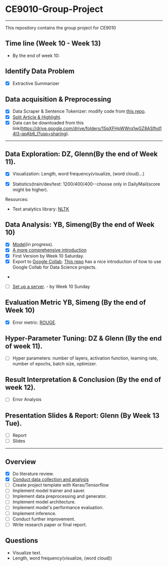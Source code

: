 # CE9010-Group-Project
---
This repository contains the group project for CE9010

## Time line (Week 10 - Week 13) 
* By the end of week 10: 

## Identify Data Problem

- [x] Extractive Summarizer

## Data acquisition & Preprocessing

- [x] Data Scraper & Sentence Tokenizer: modify code from [this repo](https://github.com/abisee/cnn-dailymail).
- [x] [Split Article & Highlight](https://github.com/EdinburghNLP/Refresh).
- [x] Data can be downloaded from this link(https://drive.google.com/drive/folders/1SpXFHpWWrq1wGZ8ASfhd14I3-qpAb6_I?usp=sharing). 
---
## Data Exploration: DZ, Glenn(By the end of Week 11). 

- [x] Visualization: Length, word frequency(visualize, (word cloud)...)

- [x] Statistics(train/dev/test: 1200/400/400--choose only in DailyMail(score might be higher).

Resources:

- Text analytics library: [NLTK](http://www.nltk.org/book/)

## Data Analysis: YB, Simeng(By the end of Week 10)

- [x] [Model](https://machinelearningmastery.com/encoder-decoder-models-text-summarization-keras/)(in progress).
- [x] [A more comprehensive introduction](https://towardsdatascience.com/how-to-create-data-products-that-are-magical-using-sequence-to-sequence-models-703f86a231f8)
- [x] First Version by Week 10 Saturday.
- [x] Export to [Google Collab](https://drive.google.com/drive/folders/1t3HqTZ6D4v2CJ290j-x44YKyBcjrY2rf?usp=sharing). [This repo](https://github.com/anqitu/NTUOSS-ImageRecognitionWorkshop) has a nice introduction of how to use Google Collab for Data Science projects.
- 
- [ ] [Set up a server](https://github.com/cs231n/gcloud). - by Week 10 Sunday

## Evaluation Metric YB, Simeng (By the end of Week 10)
- [x] Error metric: [ROUGE](https://github.com/ShirleyHan6/CE9010-Group-Project/tree/master/Evaluation).

## Hyper-Parameter Tuning: DZ & Glenn (By the end of week 11). 
- [ ] Hyper parameters: number of layers, activation function, learning rate, number of epochs, batch size, optimizer.  

## Result Interpretation & Conclusion (By the end of week 12). 
- [ ] Error Analysis

## Presentation Slides & Report: Glenn (By Week 13 Tue). 
- [ ] Report
- [ ] Slides
---
## Overview

- [x] Do literature review.
- [x] [Conduct data collection and analysis](https://github.com/EdinburghNLP/Refresh)
- [ ] Create project template with Keras/Tensorflow
- [ ] Implement model trainer and saver.
- [ ] Implement data preprocessing and generator.
- [ ] Implement model architecture.
- [ ] Implement model's performance evaluation.
- [ ] Implement inference.
- [ ] Conduct further improvement.
- [ ] Write research paper or final report.

## Questions

- Visualize text.
- Length, word frequency(visualize, (word cloud))
